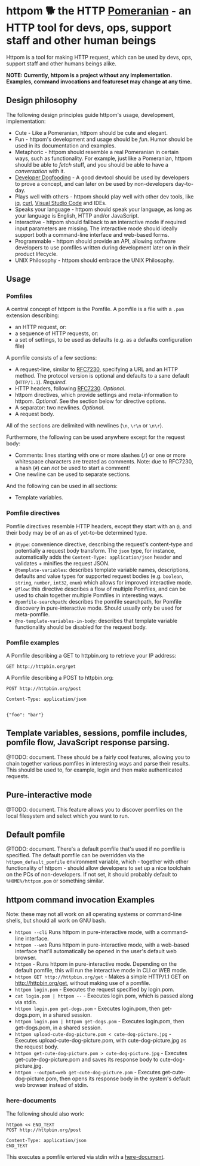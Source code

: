 # httpom :dog2: the HTTP [Pomeranian](https://en.wikipedia.org/wiki/Pomeranian_(dog)) - an HTTP tool for devs, ops, support staff and other human beings

Httpom is a tool for making HTTP request, which can be used by devs, ops, support staff and other humans beings alike.

**NOTE: Currently, httpom is a project without any implementation. Examples, command invocations and featureset may change at any time.**

## Design philosophy

The following design principles guide httpom's usage, development, implementation:

* Cute - Like a Pomeranian, httpom should be cute and elegant.
* Fun - httpom's development and usage should be *fun*. Humor should be used in its documentation and examples.
* Metaphoric - httpom should resemble a real Pomeranian in certain ways, such as functionality. For example, just like a Pomeranian, httpom should be able to *fetch* stuff, and you should be able to have a *conversation* with it.
* [Developer Dogfooding](https://en.wikipedia.org/wiki/Eating_your_own_dog_food) - A good devtool should be used by developers to prove a concept, and can later on be used by non-developers day-to-day.
* Plays well with others - httpom should play well with other dev tools, like [jq](https://stedolan.github.io/jq/), [curl](https://curl.haxx.se/), [Visual Studio Code](https://code.visualstudio.com/) and IDEs.
* Speaks your language - httpom should speak your language, as long as your language is English, HTTP and/or JavaScript.
* Interactive - httpom should fallback to an interactive mode if required input parameters are missing. The interactive mode should ideally support both a command-line interface and web-based forms.
* Programmable - httpom should provide an API, allowing software developers to use pomfiles written during development later on in their product lifecycle.
* UNIX Philosophy - httpom should embrace the UNIX Philosophy.

## Usage

### Pomfiles

A central concept of httpom is the Pomfile. A pomfile is a file with a `.pom` extension describing:
* an HTTP request, or:
* a sequence of HTTP requests, or:
* a set of settings, to be used as defaults (e.g. as a defaults configuration file)

A pomfile consists of a few sections:
* A request-line, similar to [RFC7230](https://tools.ietf.org/html/rfc7230#section-3.1.1), specifying a URL and an HTTP method. The protocol version is optional and defaults to a sane default (`HTTP/1.1`). *Required*.
* HTTP headers, following [RFC7230](https://tools.ietf.org/html/rfc7230#section-3.2). *Optional*.
* httpom directives, which provide settings and meta-information to httpom. *Optional*. See the section below for directive options.
* A separator: two newlines. *Optional*.
* A request body.

All of the sections are delimited with newlines (`\n`, `\r\n` or `\n\r`).

Furthermore, the following can be used anywhere except for the request body:

* Comments: lines starting with one or more slashes (`/`) or one or more whitespace characters are treated as comments. Note: due to RFC7230, a hash (`#`) can *not* be used to start a comment!
* One newline can be used to separate sections.

And the following can be used in all sections:
* Template variables.

### Pomfile directives

Pomfile directives resemble HTTP headers, except they start with an `@`, and their body may be of an as of yet-to-be determined type.

* `@type`: convenience directive, describing the request's content-type and potentially a request body transform. The `json` type, for instance, automatically adds the `Content-Type: application/json` header and validates + minifies the request JSON.
* `@template-variables`: describes template variable names, descriptions, defaults and value types for supported request bodies (e.g. `boolean`, `string`, `number`, `int32`, `enum`) which allows for improved interactive mode.
* `@flow`: this directive describes a flow of multiple Pomfiles, and can be used to chain together multiple Pomfiles in interesting ways.
* `@pomfile-searchpath`: describes the pomfile searchpath, for Pomfile discovery in pure-interactive mode. Should usually only be used for meta-pomfile.
* `@no-template-variables-in-body`: describes that template variable functionality should be disabled for the request body.

### Pomfile examples

A Pomfile describing a GET to httpbin.org to retrieve your IP address:

```
GET http://httpbin.org/get
``` 

A Pomfile describing a POST to httpbin.org:

```
POST http://httpbin.org/post

Content-Type: application/json


{"foo": "bar"}
```

## Template variables, sessions, pomfile includes, pomfile flow, JavaScript response parsing.

@TODO: document. These should be a fairly cool features, allowing you to chain together various pomfiles in interesting ways and parse their results. This should be used to, for example, login and then make authenticated requests.

## Pure-interactive mode

@TODO: document. This feature allows you to discover pomfiles on the local filesystem and select which you want to run.

## Default pomfile

@TODO: document. There's a default pomfile that's used if no pomfile is specified. The default pomfile can be overridden via the `httpom_default_pomfile` environment variable, which - together with other functionality of httpom - should allow developers to set up a nice toolchain on the PCs of non-developers. If not set, it should probably default to `%HOME%/httpom.pom` or something similar.

## httpom command invocation Examples

Note: these may not all work on all operating systems or command-line shells, but should all work on GNU bash.

* `httpom --cli` Runs httpom in pure-interactive mode, with a command-line interface.
* `httpom --web` Runs httpom in pure-interactive mode, with a web-based interface that'll automatically be opened in the user's default web browser.
* `httpom` - Runs httpom in pure-interactive mode. Depending on the default pomfile, this will run the interactive mode in CLI or WEB mode.
* `httpom GET http://httpbin.org/get` - Makes a simple HTTP/1.1 GET on http://httpbin.org/get, without making use of a pomfile.
* `httpom login.pom` - Executes the request specified by login.pom.
* `cat login.pom | httpom --` - Executes login.pom, which is passed along via stdin.
* `httpom login.pom get-dogs.pom` - Executes login.pom, then get-dogs.pom, in a shared session.
* `httpom login.pom | httpom get-dogs.pom` - Executes login.pom, then get-dogs.pom, in a shared session.
* `httpom upload-cute-dog-picture.pom < cute-dog-picture.jpg` - Executes upload-cute-dog-picture.pom, with cute-dog-picture.jpg as the request body.
* `httpom get-cute-dog-picture.pom > cute-dog-picture.jpg` - Executes get-cute-dog-picture.pom and saves its response body to cute-dog-picture.jpg.
* `httpom --output=web get-cute-dog-picture.pom` - Executes get-cute-dog-picture.pom, then opens its response body in the system's default web browser instead of stdin.

### here-documents

The following should also work:
```
httpom << END_TEXT
POST http://httpbin.org/post

Content-Type: application/json
END_TEXT
```
This executes a pomfile entered via stdin with a [here-document](https://en.wikipedia.org/wiki/Here_document).